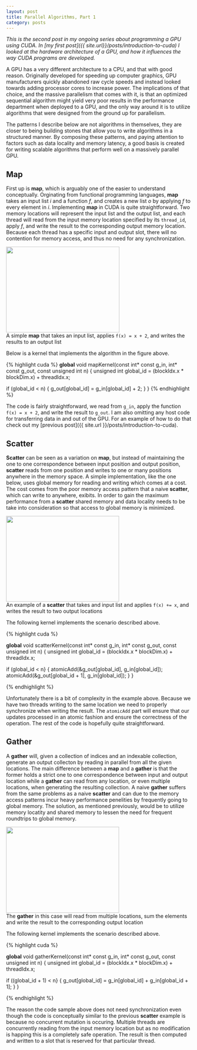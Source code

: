 ```yaml
---
layout: post
title: Parallel Algorithms, Part 1
category: posts
---
```


*This is the second post in my ongoing series about programming a GPU using CUDA. In [my first post]({{ site.url}}/posts/introduction-to-cuda) I looked at the hardware architecture of a GPU, and how it influences the way CUDA programs are developed.*

A GPU has a very different architecture to a CPU, and that with good reason. Originally developed for speeding up computer graphics, GPU manufacturers quickly abandoned raw cycle speeds and instead looked towards adding processor cores to increase power. The implications of that choice, and the massive parallelism that comes with it, is that an optimized sequential algorithm might yield very poor results in the performance department when deployed to a GPU, and the only way around it is to utilize algorithms that were designed from the ground up for parallelism.

The patterns I describe below are not algorithms in themselves, they are closer to being building stones that allow you to write algorithms in a structured manner. By composing these patterns, and paying attention to factors such as data locality and memory latency, a good basis is created for writing scalable algorithms that perform well on a massively parallel GPU.

Map
---

First up is **map**, which is arguably one of the easier to understand conceptually. Orginating from functional programming languages, **map** takes an input list *i* and a function *f*, and creates a new list *o* by applying *f* to every element in *i*. Implementing **map** in CUDA is quite straightforward. Two memory locations will represent the input list and the output list, and each thread will read from the input memory location specified by its `thread_id`, apply *f*, and write the result to the corresponding output memory location. Because each thread has a specific input and output slot, there will no contention for memory access, and thus no need for any synchronization.

<img src="{{ site.url }}/assets/img/algo-map.png" width="308" height="233" class="center caption"/>
<div class="caption">A simple <strong>map</strong> that takes an input list, applies <code>f(x) = x + 2</code>, and writes the results to an output list</div>

Below is a kernel that implements the algorithm in the figure above.

{% highlight cuda %}
__global__ void mapKernel(const int* const g_in, int* const g_out, const unsigned int n)
{
  unsigned int global_id = (blockIdx.x * blockDim.x) + threadIdx.x;

  if (global_id < n) {
    g_out[global_id] = g_in[global_id] + 2;
  }
}
{% endhighlight %}

The code is fairly straightforward, we read from `g_in`, apply the function `f(x) = x + 2`, and write the result to `g_out`. I am also omitting any host code for transferring data in and out of the GPU. For an example of how to do that check out my [previous post]({{ site.url }}/posts/introduction-to-cuda).

Scatter
-------

**Scatter** can be seen as a variation on **map**, but instead of maintaining the one to one correspondence between input position and output position, **scatter** reads from one position and writes to one or many positions anywhere in the memory space. A simple implementation, like the one below, uses global memory for reading and writing which comes at a cost. The cost comes from the poor memory access pattern that a naive **scatter**, which can write to anywhere, exibits. In order to gain the maximum performance from a **scatter** shared memory and data locality needs to be take into consideration so that access to global memory is minimized.

<img src="{{ site.url }}/assets/img/algo-scatter.png" width="307" height="233" class="center caption"/>
<div class="caption">An example of a <strong>scatter</strong> that takes and input list and applies <code>f(x) += x</code>, and writes the result to two output locations</div>

The following kernel implements the scenario described above.

{% highlight cuda %}

__global__ void scatterKernel(const int* const g_in, int* const g_out, const unsigned int n)
{
  unsigned int global_id = (blockIdx.x * blockDim.x) + threadIdx.x;

  if (global_id < n} {
    atomicAdd(&g_out[global_id], g_in[global_id]);
    atomicAdd(&g_out[global_id + 1], g_in[global_id]);
  }
}

{% endhighlight %}

Unfortunately there is a bit of complexity in the example above. Because we have two threads writing to the same location we need to properly synchronize when writing the result. The `atomicAdd` part will ensure that our updates processed in an atomic fashion and ensure the correctness of the operation. The rest of the code is hopefully quite straightforward.

Gather
------

A **gather** will, given a collection of indices and an indexable collection, generate an output collecton by reading in parallel from all the given locations. The main difference between a **map** and a **gather** is that the former holds a strict one to one correspondence between input and output location while a **gather** can read from any location, or even multiple locations, when generating the resulting collection. A naive **gather** suffers from the same problems as a naive **scatter** and can due to the memory access patterns incur heavy performance penelities by frequently going to global memory. The solution, as mentioned previously, would be to utilize memory locatity and shared memory to lessen the need for frequent roundtrips to global memory.

<img src="{{ site.url }}/assets/img/algo-gather.png" width="307" height="234" class="center caption"/>
<div class="caption">The <strong>gather</strong> in this case will read from multiple locations, sum the elements and write the result to the corresponding output location</div>

The following kernel implements the scenario described above.

{% highlight cuda %}

__global__ void gatherKernel(const int* const g_in, int* const g_out, const unsigned int n)
{
  unsigned int global_id = (blockIdx.x * blockDim.x) + threadIdx.x;

  if ((global_id + 1) < n} {
    g_out[global_id] = g_in[global_id] + g_in[global_id + 1];
  }
}

{% endhighlight %}

The reason the code sample above does not need synchronization even though the code is conceptually similar to the previous **scatter** example is because no concurrent mutation is occuring. Multiple threads are concurrently reading from the input memory location but as no modification is happing this is a completely safe operation. The result is then computed and written to a slot that is reserved for that particular thread.
